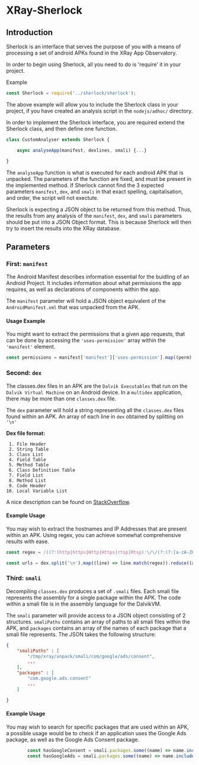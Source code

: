 # XRay-Sherlock

## Introduction

Sherlock is an interface that serves the purpose of you with a means of processing a set
of android APKs found in the XRay App Observatory.

In order to begin using Sherlock, all you need to do is 'require' it in your project.

Example
```js
const Sherlock = require('../sherlock/sherlock');
```

The above example will allow you to include the Sherlock class in your project, if you
have created an analysis script in the `nodejs/adhoc/` directory.

In order to implement the Sherlock interface, you are required extend the Sherlock class,
and then define one function.

```js
class CustomAnalyser extends Sherlock {

    async analyseApp(manifest, dexlines, smali) {...}

}

```

The `analyseApp` function is what is executed for each android APK that is unpacked. The
parameters of the function are fixed, and must be present in the implemented method. If
Sherlock cannot find the 3 expected parameters `manifest`, `dex`, and `smali` in
that exact spelling, capitalisation, and order, the script will not exectute.

Sherlock is expecting a JSON object to be returned from this method. Thus, the results
from any analysis of the `manifest`, `dex`, and `smali` parameters should be put
into a JSON Object format. This is because Sherlock will then try to insert the results
into the XRay database.

## Parameters

### First: `manifest`

The Android Manifest describes information essential for  the buidling of an Android Project. It includes information about what permissions the app requires, as well as declarations of components within the app.

The `manifest`  parameter will hold a JSON object equivalent of the `AndroidManifest.xml` that was unpacked from the APK.

#### Usage Example

You might want to extract the permissions that a given app requests, that can be done by accessing the `'uses-permission'` array within the `'manifest'` element.

```js
const permissions = manifest['manifest']['uses-permission'].map((perm) => perm['$']['android:name'])
```


### Second: `dex`

The classes.dex files in an APK are the `Dalvik Executables` that run on the `Dalvik Virtual Machine` on an Android device. In a `multidex` application, there may be more than one `classes.dex` file.

The `dex` parameter will hold a string representing all the `classes.dex` files found within an APK. An array of each line in `dex` obtained by splitting on `'\n'`

**Dex file format:**

     1. File Header
     2. String Table
     3. Class List
     4. Field Table
     5. Method Table
     6. Class Definition Table
     7. Field List
     8. Method List
     9. Code Header
    10. Local Variable List

A nice description can be found on [StackOverflow](https://stackoverflow.com/questions/7750448/what-are-dex-files-in-android).

#### Example Usage

You may wish to extract the hostnames and IP Addresses that are present within an APK. Using regex, you can achieve somewhat comprehensive results with ease.

```js
const regex = /((?:(http|https|Http|Https|rtsp|Rtsp):\/\/(?:(?:[a-zA-Z0-9\$\-\_\.\+\!\*\'\(\)\,\;\?\&\=]|(?:\%[a-fA-F0-9]{2})){1,64}(?:\:(?:[a-zA-Z0-9\$\-\_\.\+\!\*\'\(\)\,\;\?\&\=]|(?:\%[a-fA-F0-9]{2})){1,25})?\@)?)?((?:(?:[a-zA-Z0-9][a-zA-Z0-9\-]{0,64}\.)+(?:(?:aero|arpa|asia|a[cdefgilmnoqrstuwxz])|(?:biz|b[abdefghijmnorstvwyz])|(?:cat|com|coop|c[acdfghiklmnoruvxyz])|d[ejkmoz]|(?:edu|e[cegrstu])|f[ijkmor]|(?:gov|g[abdefghilmnpqrstuwy])|h[kmnrtu]|(?:info|int|i[delmnoqrst])|(?:jobs|j[emop])|k[eghimnrwyz]|l[abcikrstuvy]|(?:mil|mobi|museum|m[acdghklmnopqrstuvwxyz])|(?:name|net|n[acefgilopruz])|(?:org|om)|(?:pro|p[aefghklmnrstwy])|qa|r[eouw]|s[abcdeghijklmnortuvyz]|(?:tel|travel|t[cdfghjklmnoprtvwz])|u[agkmsyz]|v[aceginu]|w[fs]|y[etu]|z[amw]))|(?:(?:25[0-5]|2[0-4][0-9]|[0-1][0-9]{2}|[1-9][0-9]|[1-9])\.(?:25[0-5]|2[0-4][0-9]|[0-1][0-9]{2}|[1-9][0-9]|[1-9]|0)\.(?:25[0-5]|2[0-4][0-9]|[0-1][0-9]{2}|[1-9][0-9]|[1-9]|0)\.(?:25[0-5]|2[0-4][0-9]|[0-1][0-9]{2}|[1-9][0-9]|[0-9])))(?:\:\d{1,5})?)(\/(?:(?:[a-zA-Z0-9\;\/\?\:\@\&\=\#\~\-\.\+\!\*\'\(\)\,\_])|(?:\%[a-fA-F0-9]{2}))*)?(?:\b|$)/gi;

const urls = dex.split('\n').map((line) => line.match(regex)).reduce((a,b) => a.concat(b), []).filter((match) => match);

```

### Third: `smali`

Decompiling `classes.dex` produces a set of `.smali` files. Each smali file represents the assembly for a single package within the APK. The code within a smali file is in the assembly language for the DalvikVM.

The `smali` parameter will provide access to a JSON object consisting of 2 structures. `smaliPaths` contains an array of paths to all smali files within the APK, and `packages` contains an array of the names of each package that a smali file represents. The JSON takes the following structure:

```json
{
    "smaliPaths" : [
        "/tmp/xray/unpack/smali/com/google/ads/consent",
        ...
    ],
    "packages" : [
        "com.google.ads.consent"
        ...
    ]

}
```

#### Example Usage

You may wish to search for specific packages that are used within an APK, a possible usage would be to check if an application uses the Google Ads package, as well as the Google Ads Consent package.

```js
        const hasGoogleConsent = smali.packages.some((name) => name.includes('com.google.ads.consent'));
        const hasGoogleAds = smali.packages.some((name) => name.includes('com.google.ads'));

```